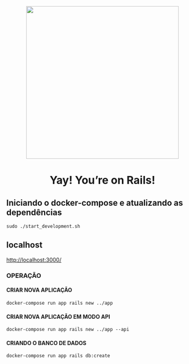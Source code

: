 <p align="center"><a href="https://rubyonrails.org/" target]="_blank"><img src="https://upload.wikimedia.org/wikipedia/commons/thumb/6/62/Ruby_On_Rails_Logo.svg/1200px-Ruby_On_Rails_Logo.svg.png" width="400"></a></p>

<h1 align="center">Yay! You’re on Rails!</h1>

## Iniciando o docker-compose e atualizando as dependências
```
sudo ./start_development.sh
```
## localhost

[http://localhost:3000/](http://localhost:3000/)

### OPERAÇÃO
#### CRIAR NOVA APLICAÇÃO
```
docker-compose run app rails new ../app
```
#### CRIAR NOVA APLICAÇÃO EM MODO API
```
docker-compose run app rails new ../app --api
```
#### CRIANDO O BANCO DE DADOS
```
docker-compose run app rails db:create
```